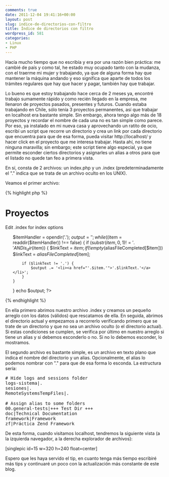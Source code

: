 ```yaml
---
comments: true
date: 2011-12-04 19:41:16+00:00
layout: post
slug: indice-de-directorios-con-filtro
title: Índice de directorios con filtro
wordpress_id: 581
categories:
- Linux
- PHP
---
```


Hacía mucho tiempo que no escribía y era por una razón bien práctica: me cambié de país y como tal, he estado muy ocupado tanto con la mudanza, con el traerme mi mujer y trabajando, ya que de alguna forma hay que mantener la máquina andando y eso significa que aparte de todos los trámites regulares que hay que hacer y pagar, también hay que trabajar. 

Lo bueno es que estoy trabajando hace cerca de 2 meses ya, encontré trabajo sumamente rápido y como recién llegado en la empresa, me llenaron de proyectos pasados, presentes y futuros. Cuando estaba trabajando en Chile,  sólo tenía 3 proyectos permanentes, así que trabajar en localhost era bastante simple. Sin embargo, ahora tengo algo más de 18 proyectos y recordar el nombre de cada una no es tan simple como parece. Por eso, ya instalado en mi nueva casa y aprovechando un ratito de ocio, escribí un script que recorre un directorio y crea un link por cada directorio que encuentra para que de esa forma, pueda visitar http://localhost/ y hacer click en el proyecto que me interesa trabajar. Hasta ahí, no tiene ninguna maravilla; sin embargo; este script tiene algo especial, ya que permite esconder ciertos directorios y asignarles un alias a otros para que el listado no quede tan feo a primera vista.
<!-- more -->

En sí, consta de 2 archivos: un index.php y un .index (predeterminadamente el "." indica que se trata de un archivo oculto en los UNIX). 

Veamos el primer archivo: 

{% highlight php %}
<html><head><title>Proyectos en unreal4u</title></head><body>
<h1>Proyectos</h1>
<p>Edit .index for index options</p><ul><?php
$aliasFile = explode("\n",file_get_contents('.index'));
foreach($aliasFile AS $aliasString) {
	$aliasFileTmp = explode('|',$aliasString);
	if (!empty($aliasFileTmp[1]) AND substr($aliasFileTmp[1],0,1) != '#') {
		$aliasFileCompleted[$aliasFileTmp[0]] = $aliasFileTmp[1];
	}
}

$itemHandler = opendir('.');
$output = '';
while (($item = readdir($itemHandler)) !== false) {
	if (substr($item,0,1) != '.' AND is_dir($item)) {
		$linkText = $item;
		if (!empty($aliasFileCompleted[$item])) $linkText = $aliasFileCompleted[$item];

		if ($linkText != '.') {
			$output .= '<li><a href="'.$item.'">'.$linkText.'</a></li>';
		}
	}
}
echo $output;
?></ul></body></html>
{% endhighlight %}

En ella primero abrimos nuestro archivo .index y creamos un pequeño arreglo con los datos (válidos) que rescatamos de ella. En seguida, abrimos el directorio actual y empezamos a recorrerlo verificando primero que se trate de un directorio y que no sea un archivo oculto (o el directorio actual). Si estas condiciones se cumplen, se verifica por último en nuestro arreglo si tiene un alias y si debemos esconderlo o no. Si no lo debemos esconder, lo mostramos.

El segundo archivo es bastante simple, es un archivo en texto plano que indica el nombre del directorio y un alias. Opcionalmente, el alias lo podemos nombrar con "." para que de esa forma lo esconda. La estructura sería: 

<pre>
# Hide logs and sessions folder
logs-sistema|.
sesiones|.
RemoteSystemsTempFiles|.

# Assign alias to some folders
00.general-tests|+++ Test Dir +++
doc|Technical Documentation
framework|Framework
zf|Pr&aacute;ctica Zend Framework
</pre>

De esta forma, cuando visitamos localhost, tendremos la siguiente vista (a la izquierda navegador, a la derecha explorador de archivos): 

[singlepic id=15 w=320 h=240 float=center]

Espero que les haya servido el tip, en cuanto tenga más tiempo escribiré más tips y continuaré un poco con la actualización más constante de este blog.
